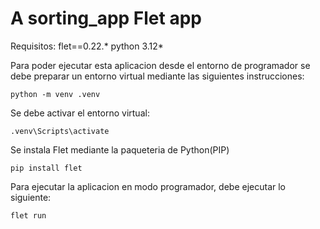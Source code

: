 # A sorting_app Flet app
Requisitos:
flet==0.22.*
python 3.12*


Para poder ejecutar esta aplicacion desde el entorno de programador se debe preparar un entorno virtual mediante las siguientes instrucciones:

```
python -m venv .venv
```

Se debe activar el entorno virtual:

```
.venv\Scripts\activate
```

Se instala Flet mediante  la paqueteria de Python(PIP)
```
pip install flet
```

Para ejecutar la aplicacion en modo programador, debe ejecutar lo siguiente:

```
flet run
```
